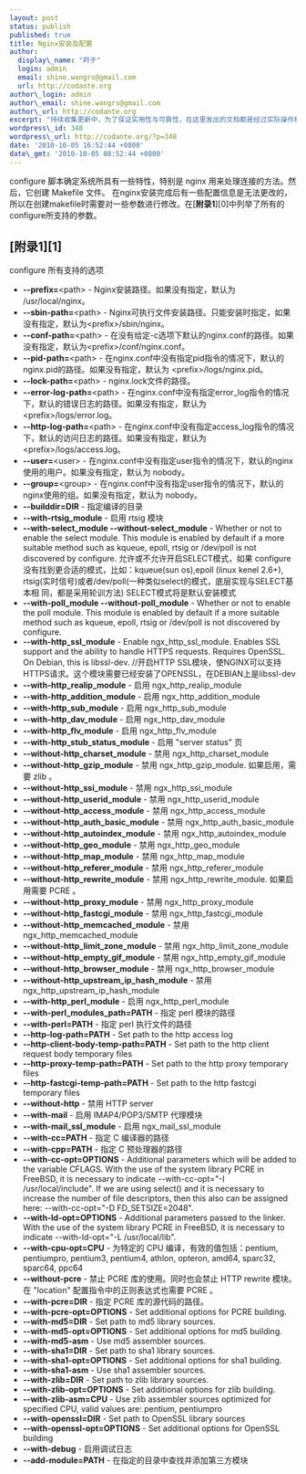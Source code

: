 ```yaml
---
layout: post
status: publish
published: true
title: Nginx安装及配置
author:
  display\_name: "莳子"
  login: admin
  email: shine.wangrs@gmail.com
  url: http://codante.org
author\_login: admin
author\_email: shine.wangrs@gmail.com
author\_url: http://codante.org
excerpt: "持续收集更新中，为了保证实用性与可靠性，在这里发出的文档都是经过实际操作和测试的，另外有关Nginx的好文档实在太少了...T T"
wordpress\_id: 348
wordpress\_url: http://codante.org/?p=348
date: '2010-10-05 16:52:44 +0800'
date\_gmt: '2010-10-05 08:52:44 +0800'
---
```


configure 脚本确定系统所具有一些特性，特别是 nginx 用来处理连接的方法。然后，它创建 Makefile 文件。
在nginx安装完成后有一些配置信息是无法更改的，所以在创建makefile时需要对一些参数进行修改。在[**附录1**][0]中列举了所有的configure所支持的参数。

## [附**录1**][1]

configure 所有支持的选项

- **--prefix=**&lt;path&gt; - Nginx安装路径。如果没有指定，默认为 /usr/local/nginx。
- **--sbin-path=**&lt;path&gt; - Nginx可执行文件安装路径。只能安装时指定，如果没有指定，默认为&lt;prefix&gt;/sbin/nginx。
- **--conf-path=**&lt;path&gt; - 在没有给定-c选项下默认的nginx.conf的路径。如果没有指定，默认为&lt;prefix&gt;/conf/nginx.conf。
- **--pid-path=**&lt;path&gt; - 在nginx.conf中没有指定pid指令的情况下，默认的nginx.pid的路径。如果没有指定，默认为 &lt;prefix&gt;/logs/nginx.pid。
- **--lock-path=**&lt;path&gt; - nginx.lock文件的路径。
- **--error-log-path=**&lt;path&gt; - 在nginx.conf中没有指定error\_log指令的情况下，默认的错误日志的路径。如果没有指定，默认为 &lt;prefix&gt;/logs/error.log。
- **--http-log-path=**&lt;path&gt; - 在nginx.conf中没有指定access\_log指令的情况下，默认的访问日志的路径。如果没有指定，默认为 &lt;prefix&gt;/logs/access.log。
- **--user=**&lt;user&gt; - 在nginx.conf中没有指定user指令的情况下，默认的nginx使用的用户。如果没有指定，默认为 nobody。
- **--group=**&lt;group&gt; - 在nginx.conf中没有指定user指令的情况下，默认的nginx使用的组。如果没有指定，默认为 nobody。
- **--builddir=DIR** - 指定编译的目录
- **--with-rtsig\_module** - 启用 rtsig 模块
- **--with-select\_module --without-select\_module** - Whether or not to enable the select module. This module is enabled by default if a more suitable method such as kqueue, epoll, rtsig or /dev/poll is not discovered by configure. 允许或不允许开启SELECT模式，如果 configure 没有找到更合适的模式，比如：kqueue(sun os),epoll (linux kenel 2.6+), rtsig(实时信号)或者/dev/poll(一种类似select的模式，底层实现与SELECT基本相 同，都是采用轮训方法) SELECT模式将是默认安装模式
- **--with-poll\_module --without-poll\_module** - Whether or not to enable the poll module. This module is enabled by default if a more suitable method such as kqueue, epoll, rtsig or /dev/poll is not discovered by configure.
- **--with-http\_ssl\_module** - Enable ngx\_http\_ssl\_module. Enables SSL support and the ability to handle HTTPS requests. Requires OpenSSL. On Debian, this is libssl-dev. //开启HTTP SSL模块，使NGINX可以支持HTTPS请求。这个模块需要已经安装了OPENSSL，在DEBIAN上是libssl-dev
- **--with-http\_realip\_module** - 启用 ngx\_http\_realip\_module
- **--with-http\_addition\_module** - 启用 ngx\_http\_addition\_module
- **--with-http\_sub\_module** - 启用 ngx\_http\_sub\_module
- **--with-http\_dav\_module** - 启用 ngx\_http\_dav\_module
- **--with-http\_flv\_module** - 启用 ngx\_http\_flv\_module
- **--with-http\_stub\_status\_module** - 启用 "server status" 页
- **--without-http\_charset\_module** - 禁用 ngx\_http\_charset\_module
- **--without-http\_gzip\_module** - 禁用 ngx\_http\_gzip\_module. 如果启用，需要 zlib 。
- **--without-http\_ssi\_module** - 禁用 ngx\_http\_ssi\_module
- **--without-http\_userid\_module** - 禁用 ngx\_http\_userid\_module
- **--without-http\_access\_module** - 禁用 ngx\_http\_access\_module
- **--without-http\_auth\_basic\_module** - 禁用 ngx\_http\_auth\_basic\_module
- **--without-http\_autoindex\_module** - 禁用 ngx\_http\_autoindex\_module
- **--without-http\_geo\_module** - 禁用 ngx\_http\_geo\_module
- **--without-http\_map\_module** - 禁用 ngx\_http\_map\_module
- **--without-http\_referer\_module** - 禁用 ngx\_http\_referer\_module
- **--without-http\_rewrite\_module** - 禁用 ngx\_http\_rewrite\_module. 如果启用需要 PCRE 。
- **--without-http\_proxy\_module** - 禁用 ngx\_http\_proxy\_module
- **--without-http\_fastcgi\_module** - 禁用 ngx\_http\_fastcgi\_module
- **--without-http\_memcached\_module** - 禁用 ngx\_http\_memcached\_module
- **--without-http\_limit\_zone\_module** - 禁用 ngx\_http\_limit\_zone\_module
- **--without-http\_empty\_gif\_module** - 禁用 ngx\_http\_empty\_gif\_module
- **--without-http\_browser\_module** - 禁用 ngx\_http\_browser\_module
- **--without-http\_upstream\_ip\_hash\_module** - 禁用 ngx\_http\_upstream\_ip\_hash\_module
- **--with-http\_perl\_module** - 启用 ngx\_http\_perl\_module
- **--with-perl\_modules\_path=PATH** - 指定 perl 模块的路径
- **--with-perl=PATH** - 指定 perl 执行文件的路径
- **--http-log-path=PATH** - Set path to the http access log
- **--http-client-body-temp-path=PATH** - Set path to the http client request body temporary files
- **--http-proxy-temp-path=PATH** - Set path to the http proxy temporary files
- **--http-fastcgi-temp-path=PATH** - Set path to the http fastcgi temporary files
- **--without-http** - 禁用 HTTP server
- **--with-mail** - 启用 IMAP4/POP3/SMTP 代理模块
- **--with-mail\_ssl\_module** - 启用 ngx\_mail\_ssl\_module
- **--with-cc=PATH** - 指定 C 编译器的路径
- **--with-cpp=PATH** - 指定 C 预处理器的路径
- **--with-cc-opt=OPTIONS** - Additional parameters which will be added to the variable CFLAGS. With the use of the system library PCRE in FreeBSD, it is necessary to indicate --with-cc-opt="-I /usr/local/include". If we are using select() and it is necessary to increase the number of file descriptors, then this also can be assigned here: --with-cc-opt="-D FD\_SETSIZE=2048".
- **--with-ld-opt=OPTIONS** - Additional parameters passed to the linker. With the use of the system library PCRE in FreeBSD, it is necessary to indicate --with-ld-opt="-L /usr/local/lib".
- **--with-cpu-opt=CPU** - 为特定的 CPU 编译，有效的值包括：pentium, pentiumpro, pentium3, pentium4, athlon, opteron, amd64, sparc32, sparc64, ppc64
- **--without-pcre** - 禁止 PCRE 库的使用。同时也会禁止 HTTP rewrite 模块。在 "location" 配置指令中的正则表达式也需要 PCRE 。
- **--with-pcre=DIR** - 指定 PCRE 库的源代码的路径。
- **--with-pcre-opt=OPTIONS** - Set additional options for PCRE building.
- **--with-md5=DIR** - Set path to md5 library sources.
- **--with-md5-opt=OPTIONS** - Set additional options for md5 building.
- **--with-md5-asm** - Use md5 assembler sources.
- **--with-sha1=DIR** - Set path to sha1 library sources.
- **--with-sha1-opt=OPTIONS** - Set additional options for sha1 building.
- **--with-sha1-asm** - Use sha1 assembler sources.
- **--with-zlib=DIR** - Set path to zlib library sources.
- **--with-zlib-opt=OPTIONS** - Set additional options for zlib building.
- **--with-zlib-asm=CPU** - Use zlib assembler sources optimized for specified CPU, valid values are: pentium, pentiumpro
- **--with-openssl=DIR** - Set path to OpenSSL library sources
- **--with-openssl-opt=OPTIONS** - Set additional options for OpenSSL building
- **--with-debug** - 启用调试日志
- **--add-module=PATH** - 在指定的目录中查找并添加第三方模块